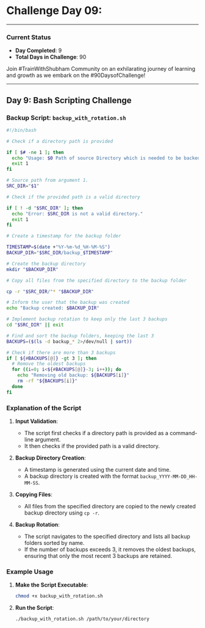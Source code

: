 # Challenge Day 09:

---

### Current Status
- **Day Completed**: 9
- **Total Days in Challenge**: 90

Join #TrainWithShubham Community on an exhilarating journey of learning and growth as we embark on the #90DaysofChallenge!

---

## Day 9: Bash Scripting Challenge
### Backup Script: `backup_with_rotation.sh`

```bash
#!/bin/bash

# Check if a directory path is provided

if [ $# -ne 1 ]; then
  echo "Usage: $0 Path of source Directory which is needed to be backedup."
  exit 1
fi

# Source path from argument 1.
SRC_DIR="$1"

# Check if the provided path is a valid directory

if [ ! -d "$SRC_DIR" ]; then
  echo "Error: $SRC_DIR is not a valid directory."
  exit 1
fi

# Create a timestamp for the backup folder

TIMESTAMP=$(date +"%Y-%m-%d_%H-%M-%S")
BACKUP_DIR="$SRC_DIR/backup_$TIMESTAMP"

# Create the backup directory
mkdir "$BACKUP_DIR"

# Copy all files from the specified directory to the backup folder

cp -r "$SRC_DIR/"* "$BACKUP_DIR"

# Inform the user that the backup was created
echo "Backup created: $BACKUP_DIR"

# Implement backup rotation to keep only the last 3 backups
cd "$SRC_DIR" || exit

# Find and sort the backup folders, keeping the last 3
BACKUPS=($(ls -d backup_* 2>/dev/null | sort))

# Check if there are more than 3 backups
if [ ${#BACKUPS[@]} -gt 3 ]; then
  # Remove the oldest backups
  for ((i=0; i<${#BACKUPS[@]}-3; i++)); do
    echo "Removing old backup: ${BACKUPS[i]}"
    rm -rf "${BACKUPS[i]}"
  done
fi
```

### Explanation of the Script

1. **Input Validation**: 
   - The script first checks if a directory path is provided as a command-line argument.
   - It then checks if the provided path is a valid directory.

2. **Backup Directory Creation**:
   - A timestamp is generated using the current date and time.
   - A backup directory is created with the format `backup_YYYY-MM-DD_HH-MM-SS`.

3. **Copying Files**:
   - All files from the specified directory are copied to the newly created backup directory using `cp -r`.

4. **Backup Rotation**:
   - The script navigates to the specified directory and lists all backup folders sorted by name.
   - If the number of backups exceeds 3, it removes the oldest backups, ensuring that only the most recent 3 backups are retained.

### Example Usage

1. **Make the Script Executable**:
   ```bash
   chmod +x backup_with_rotation.sh
   ```

2. **Run the Script**:
   ```bash
   ./backup_with_rotation.sh /path/to/your/directory
   ```